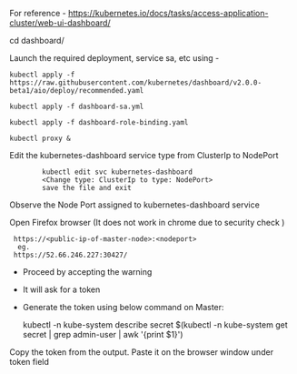 
For reference -
https://kubernetes.io/docs/tasks/access-application-cluster/web-ui-dashboard/

cd dashboard/

Launch the required  deployment, service sa, etc using -

    kubectl apply -f https://raw.githubusercontent.com/kubernetes/dashboard/v2.0.0-beta1/aio/deploy/recommended.yaml

    kubectl apply -f dashboard-sa.yml

    kubectl apply -f dashboard-role-binding.yaml

    kubectl proxy &

Edit the kubernetes-dashboard service type from ClusterIp to NodePort

            kubectl edit svc kubernetes-dashboard
            <Change type: ClusterIp to type: NodePort>
            save the file and exit
Observe the Node Port assigned to kubernetes-dashboard service

Open Firefox browser (It does not work in chrome due to security check )

     https://<public-ip-of-master-node>:<nodeport>
      eg.
     https://52.66.246.227:30427/

 - Proceed by accepting the warning

 - It will ask for a token

 - Generate the token using below command on Master:


    kubectl -n kube-system describe secret $(kubectl -n kube-system get secret | grep admin-user | awk '{print $1}')

Copy the token from the output.
Paste it on the browser window under token field
